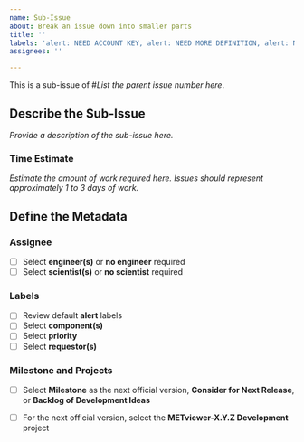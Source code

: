 ```yaml
---
name: Sub-Issue
about: Break an issue down into smaller parts
title: ''
labels: 'alert: NEED ACCOUNT KEY, alert: NEED MORE DEFINITION, alert: NEED CYCLE ASSIGNMENT, type: sub-issue'
assignees: ''

---
```


This is a sub-issue of #*List the parent issue number here*.

## Describe the Sub-Issue ##
*Provide a description of the sub-issue here.*

### Time Estimate ###
*Estimate the amount of work required here.*
*Issues should represent approximately 1 to 3 days of work.*

## Define the Metadata ##

### Assignee ###
- [ ] Select **engineer(s)** or **no engineer** required
- [ ] Select **scientist(s)** or **no scientist** required

### Labels ###
- [ ] Review default **alert** labels
- [ ] Select **component(s)**
- [ ] Select **priority**
- [ ] Select **requestor(s)**

### Milestone and Projects ###
- [ ] Select **Milestone** as the next official version, **Consider for Next Release**, or **Backlog of Development Ideas**
- [ ] For the next official version, select the **METviewer-X.Y.Z Development** project

